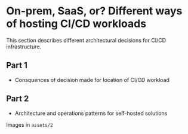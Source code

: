 # On-prem, SaaS, or? Different ways of hosting CI/CD workloads 

This section describes different architectural decisions for CI/CD infrastructure.

## Part 1

* Consquences of decision made for location of CI/CD workload

## Part 2

* Architecture and operations patterns for self-hosted solutions

Images in `assets/2`
